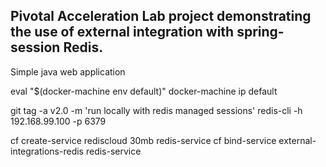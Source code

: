 
## Pivotal Acceleration Lab project demonstrating the use of external integration with spring-session Redis.

Simple java web application

eval "$(docker-machine env default)"
docker-machine ip default



git tag -a v2.0 -m 'run locally with redis managed sessions'
redis-cli -h 192.168.99.100 -p 6379

cf create-service rediscloud 30mb redis-service
cf bind-service external-integrations-redis redis-service
